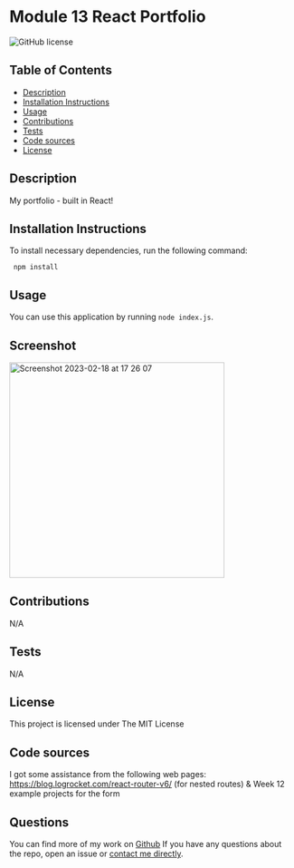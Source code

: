 # Module 13 React Portfolio

![GitHub license](https://img.shields.io/badge/License-MIT-yellow.svg)

## Table of Contents
* [Description](#description)
* [Installation Instructions](#installation-instructions)
* [Usage](#usage)
* [Contributions](#contributions)
* [Tests](#tests)
* [Code sources](#code-sources)
* [License](#license)

## Description
My portfolio - built in React!

## Installation Instructions
To install necessary dependencies, run the following command:
```
 npm install
```

## Usage
You can use this application by running `node index.js`.

## Screenshot
<img width="380" alt="Screenshot 2023-02-18 at 17 26 07" src="https://user-images.githubusercontent.com/18272434/222992825-953dfc27-96c1-46b8-b3ad-6e84fd301906.png">

## Contributions
N/A

## Tests
N/A

## License
This project is licensed under The MIT License

## Code sources
I got some assistance from the following web pages:
https://blog.logrocket.com/react-router-v6/ (for nested routes)
&
Week 12 example projects for the form

## Questions
You can find more of my work on [Github](https://www.github.com/tascott/)
If you have any questions about the repo, open an issue or [contact me directly](mailto:contact@tascott.co.uk).
